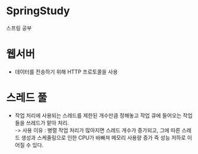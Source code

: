 # SpringStudy
스프링 공부


# 웹서버
  - 데이터를 전송하기 위해 HTTP 프로토콜을 사용


# 스레드 풀
  - 작업 처리에 사용되는 스레드를 제한된 개수만큼 정해놓고 작업 큐에 들어오는 작업들을 쓰레드가 맡아 처리.<br/>
  -> 사용 이유 : 병렬 작업 처리가 많아지면 스레드 개수가 증가되고, 그에 따른 스레드 생성과 스케줄링으로 인한 CPU가 바빠져 메모리 사용량 증가
     즉 성능 저하로 이어질 수 있다.
  
  
